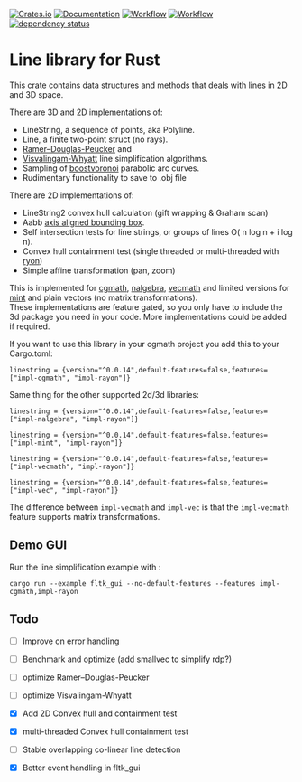 [![Crates.io](https://meritbadge.herokuapp.com/linestring)](https://crates.io/crates/linestring)
[![Documentation](https://docs.rs/linestring/badge.svg)](https://docs.rs/linestring)
[![Workflow](https://github.com/eadf/linestring.rs/workflows/Rust/badge.svg)](https://github.com/eadf/linestring.rs/workflows/Rust/badge.svg)
[![Workflow](https://github.com/eadf/linestring.rs/workflows/Clippy/badge.svg)](https://github.com/eadf/linestring.rs/workflows/Clippy/badge.svg)
[![dependency status](https://deps.rs/crate/linestring/0.0.14/status.svg)](https://deps.rs/crate/linestring/0.0.14)

# Line library for Rust

This crate contains data structures and methods that deals with lines in 2D and 3D space.

There are 3D and 2D implementations of:
* LineString, a sequence of points, aka Polyline.
* Line, a finite two-point struct (no rays).
* [Ramer–Douglas-Peucker](https://en.wikipedia.org/wiki/Ramer–Douglas–Peucker_algorithm) and
* [Visvalingam-Whyatt](https://en.wikipedia.org/wiki/Visvalingam–Whyatt_algorithm) line simplification algorithms.
* Sampling of [boostvoronoi](https://github.com/eadf/boostvoronoi.rs) parabolic arc curves.
* Rudimentary functionality to save to .obj file

There are 2D implementations of:
* LineString2 convex hull calculation (gift wrapping & Graham scan)
* Aabb [axis aligned bounding box](https://en.wikipedia.org/wiki/Minimum_bounding_box).
* Self intersection tests for line strings, or groups of lines O( n log n + i log n).
* Convex hull containment test (single threaded or multi-threaded with [ryon](https://crates.io/crates/rayon))
* Simple affine transformation (pan, zoom)

This is implemented for [cgmath](https://crates.io/crates/cgmath), 
[nalgebra](https://crates.io/crates/nalgebra), [vecmath](https://crates.io/crates/vecmath) 
and limited versions for [mint](https://crates.io/crates/mint) and plain vectors (no matrix transformations).
\
These implementations are feature gated, so you only have to include the 3d package you need in your code.
More implementations could be added if required.

If you want to use this library in your cgmath project you add this to your Cargo.toml:
```cargo
linestring = {version="^0.0.14",default-features=false,features=["impl-cgmath", "impl-rayon"]}
```
Same thing for the other supported 2d/3d libraries: 
```cargo
linestring = {version="^0.0.14",default-features=false,features=["impl-nalgebra", "impl-rayon"]}
```

```cargo
linestring = {version="^0.0.14",default-features=false,features=["impl-mint", "impl-rayon"]}
```

```cargo
linestring = {version="^0.0.14",default-features=false,features=["impl-vecmath", "impl-rayon"]}
```
```cargo
linestring = {version="^0.0.14",default-features=false,features=["impl-vec", "impl-rayon"]}
```
The difference between ```impl-vecmath``` and ```impl-vec``` is that the ```impl-vecmath``` feature supports 
matrix transformations.

## Demo GUI
Run the line simplification example with :
```fish
cargo run --example fltk_gui --no-default-features --features impl-cgmath,impl-rayon
```

## Todo
- [ ] Improve on error handling
- [ ] Benchmark and optimize (add smallvec to simplify rdp?)
- [ ] optimize Ramer–Douglas-Peucker
- [ ] optimize Visvalingam-Whyatt
- [x] Add 2D Convex hull and containment test
- [x] multi-threaded Convex hull containment test
- [ ] Stable overlapping co-linear line detection
- [x] Better event handling in fltk_gui

